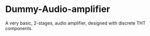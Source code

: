 # Dummy-Audio-amplifier
A very basic, 2-stages, audio amplifier, designed with discrete THT components. 
